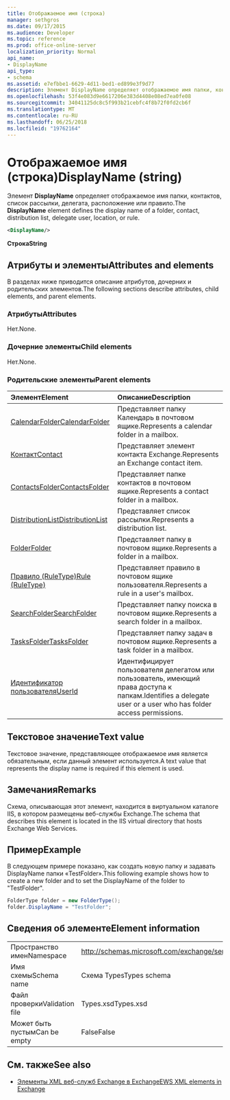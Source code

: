 ```yaml
---
title: Отображаемое имя (строка)
manager: sethgros
ms.date: 09/17/2015
ms.audience: Developer
ms.topic: reference
ms.prod: office-online-server
localization_priority: Normal
api_name:
- DisplayName
api_type:
- schema
ms.assetid: e7efbbe1-6629-4d11-bed1-ed899e3f9d77
description: Элемент DisplayName определяет отображаемое имя папки, контактов, список рассылки, делегата, расположение или правило.
ms.openlocfilehash: 53f4e083d9e6617206e383d4408e08ed7ea0fe08
ms.sourcegitcommit: 34041125dc8c5f993b21cebfc4f8b72f0fd2cb6f
ms.translationtype: MT
ms.contentlocale: ru-RU
ms.lasthandoff: 06/25/2018
ms.locfileid: "19762164"
---
```

# <a name="displayname-string"></a><span data-ttu-id="528e2-103">Отображаемое имя (строка)</span><span class="sxs-lookup"><span data-stu-id="528e2-103">DisplayName (string)</span></span>

<span data-ttu-id="528e2-104">Элемент **DisplayName** определяет отображаемое имя папки, контактов, список рассылки, делегата, расположение или правило.</span><span class="sxs-lookup"><span data-stu-id="528e2-104">The **DisplayName** element defines the display name of a folder, contact, distribution list, delegate user, location, or rule.</span></span> 
  
```XML
<DisplayName/>
```

 <span data-ttu-id="528e2-105">**Строка**</span><span class="sxs-lookup"><span data-stu-id="528e2-105">**String**</span></span>
## <a name="attributes-and-elements"></a><span data-ttu-id="528e2-106">Атрибуты и элементы</span><span class="sxs-lookup"><span data-stu-id="528e2-106">Attributes and elements</span></span>

<span data-ttu-id="528e2-107">В разделах ниже приводится описание атрибутов, дочерних и родительских элементов.</span><span class="sxs-lookup"><span data-stu-id="528e2-107">The following sections describe attributes, child elements, and parent elements.</span></span>
  
### <a name="attributes"></a><span data-ttu-id="528e2-108">Атрибуты</span><span class="sxs-lookup"><span data-stu-id="528e2-108">Attributes</span></span>

<span data-ttu-id="528e2-109">Нет.</span><span class="sxs-lookup"><span data-stu-id="528e2-109">None.</span></span>
  
### <a name="child-elements"></a><span data-ttu-id="528e2-110">Дочерние элементы</span><span class="sxs-lookup"><span data-stu-id="528e2-110">Child elements</span></span>

<span data-ttu-id="528e2-111">Нет.</span><span class="sxs-lookup"><span data-stu-id="528e2-111">None.</span></span>
  
### <a name="parent-elements"></a><span data-ttu-id="528e2-112">Родительские элементы</span><span class="sxs-lookup"><span data-stu-id="528e2-112">Parent elements</span></span>

|<span data-ttu-id="528e2-113">**Элемент**</span><span class="sxs-lookup"><span data-stu-id="528e2-113">**Element**</span></span>|<span data-ttu-id="528e2-114">**Описание**</span><span class="sxs-lookup"><span data-stu-id="528e2-114">**Description**</span></span>|
|:-----|:-----|
|[<span data-ttu-id="528e2-115">CalendarFolder</span><span class="sxs-lookup"><span data-stu-id="528e2-115">CalendarFolder</span></span>](calendarfolder.md) <br/> |<span data-ttu-id="528e2-116">Представляет папку Календарь в почтовом ящике.</span><span class="sxs-lookup"><span data-stu-id="528e2-116">Represents a calendar folder in a mailbox.</span></span>  <br/> |
|[<span data-ttu-id="528e2-117">Контакт</span><span class="sxs-lookup"><span data-stu-id="528e2-117">Contact</span></span>](contact.md) <br/> |<span data-ttu-id="528e2-118">Представляет элемент контакта Exchange.</span><span class="sxs-lookup"><span data-stu-id="528e2-118">Represents an Exchange contact item.</span></span>  <br/> |
|[<span data-ttu-id="528e2-119">ContactsFolder</span><span class="sxs-lookup"><span data-stu-id="528e2-119">ContactsFolder</span></span>](contactsfolder.md) <br/> |<span data-ttu-id="528e2-120">Представляет папке контактов в почтовом ящике.</span><span class="sxs-lookup"><span data-stu-id="528e2-120">Represents a contact folder in a mailbox.</span></span>  <br/> |
|[<span data-ttu-id="528e2-121">DistributionList</span><span class="sxs-lookup"><span data-stu-id="528e2-121">DistributionList</span></span>](distributionlist.md) <br/> |<span data-ttu-id="528e2-122">Представляет список рассылки.</span><span class="sxs-lookup"><span data-stu-id="528e2-122">Represents a distribution list.</span></span>  <br/> |
|[<span data-ttu-id="528e2-123">Folder</span><span class="sxs-lookup"><span data-stu-id="528e2-123">Folder</span></span>](folder.md) <br/> |<span data-ttu-id="528e2-124">Представляет папку в почтовом ящике.</span><span class="sxs-lookup"><span data-stu-id="528e2-124">Represents a folder in a mailbox.</span></span>  <br/> |
|[<span data-ttu-id="528e2-125">Правило (RuleType)</span><span class="sxs-lookup"><span data-stu-id="528e2-125">Rule (RuleType)</span></span>](rule-ruletype.md) <br/> |<span data-ttu-id="528e2-126">Представляет правило в почтовом ящике пользователя.</span><span class="sxs-lookup"><span data-stu-id="528e2-126">Represents a rule in a user's mailbox.</span></span>  <br/> |
|[<span data-ttu-id="528e2-127">SearchFolder</span><span class="sxs-lookup"><span data-stu-id="528e2-127">SearchFolder</span></span>](searchfolder.md) <br/> |<span data-ttu-id="528e2-128">Представляет папку поиска в почтовом ящике.</span><span class="sxs-lookup"><span data-stu-id="528e2-128">Represents a search folder in a mailbox.</span></span>  <br/> |
|[<span data-ttu-id="528e2-129">TasksFolder</span><span class="sxs-lookup"><span data-stu-id="528e2-129">TasksFolder</span></span>](tasksfolder.md) <br/> |<span data-ttu-id="528e2-130">Представляет папку задач в почтовом ящике.</span><span class="sxs-lookup"><span data-stu-id="528e2-130">Represents a task folder in a mailbox.</span></span>  <br/> |
|[<span data-ttu-id="528e2-131">Идентификатор пользователя</span><span class="sxs-lookup"><span data-stu-id="528e2-131">UserId</span></span>](userid.md) <br/> |<span data-ttu-id="528e2-132">Идентифицирует пользователя делегатом или пользователь, имеющий права доступа к папкам.</span><span class="sxs-lookup"><span data-stu-id="528e2-132">Identifies a delegate user or a user who has folder access permissions.</span></span>  <br/> |
   
## <a name="text-value"></a><span data-ttu-id="528e2-133">Текстовое значение</span><span class="sxs-lookup"><span data-stu-id="528e2-133">Text value</span></span>

<span data-ttu-id="528e2-134">Текстовое значение, представляющее отображаемое имя является обязательным, если данный элемент используется.</span><span class="sxs-lookup"><span data-stu-id="528e2-134">A text value that represents the display name is required if this element is used.</span></span>
  
## <a name="remarks"></a><span data-ttu-id="528e2-135">Замечания</span><span class="sxs-lookup"><span data-stu-id="528e2-135">Remarks</span></span>

<span data-ttu-id="528e2-136">Схема, описывающая этот элемент, находится в виртуальном каталоге IIS, в котором размещены веб-службы Exchange.</span><span class="sxs-lookup"><span data-stu-id="528e2-136">The schema that describes this element is located in the IIS virtual directory that hosts Exchange Web Services.</span></span>
  
## <a name="example"></a><span data-ttu-id="528e2-137">Пример</span><span class="sxs-lookup"><span data-stu-id="528e2-137">Example</span></span>

<span data-ttu-id="528e2-138">В следующем примере показано, как создать новую папку и задавать DisplayName папки «TestFolder».</span><span class="sxs-lookup"><span data-stu-id="528e2-138">This following example shows how to create a new folder and to set the DisplayName of the folder to "TestFolder".</span></span>
  
```cs
FolderType folder = new FolderType();
folder.DisplayName = "TestFolder";
```

## <a name="element-information"></a><span data-ttu-id="528e2-139">Сведения об элементе</span><span class="sxs-lookup"><span data-stu-id="528e2-139">Element information</span></span>

|||
|:-----|:-----|
|<span data-ttu-id="528e2-140">Пространство имен</span><span class="sxs-lookup"><span data-stu-id="528e2-140">Namespace</span></span>  <br/> |http://schemas.microsoft.com/exchange/services/2006/types  <br/> |
|<span data-ttu-id="528e2-141">Имя схемы</span><span class="sxs-lookup"><span data-stu-id="528e2-141">Schema name</span></span>  <br/> |<span data-ttu-id="528e2-142">Схема Types</span><span class="sxs-lookup"><span data-stu-id="528e2-142">Types schema</span></span>  <br/> |
|<span data-ttu-id="528e2-143">Файл проверки</span><span class="sxs-lookup"><span data-stu-id="528e2-143">Validation file</span></span>  <br/> |<span data-ttu-id="528e2-144">Types.xsd</span><span class="sxs-lookup"><span data-stu-id="528e2-144">Types.xsd</span></span>  <br/> |
|<span data-ttu-id="528e2-145">Может быть пустым</span><span class="sxs-lookup"><span data-stu-id="528e2-145">Can be empty</span></span>  <br/> |<span data-ttu-id="528e2-146">False</span><span class="sxs-lookup"><span data-stu-id="528e2-146">False</span></span>  <br/> |
   
## <a name="see-also"></a><span data-ttu-id="528e2-147">См. также</span><span class="sxs-lookup"><span data-stu-id="528e2-147">See also</span></span>

- [<span data-ttu-id="528e2-148">Элементы XML веб-служб Exchange в Exchange</span><span class="sxs-lookup"><span data-stu-id="528e2-148">EWS XML elements in Exchange</span></span>](ews-xml-elements-in-exchange.md)

